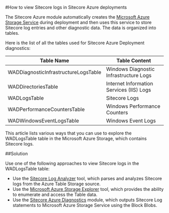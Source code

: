 #How to view Sitecore logs in Sitecore Azure deployments

The Sitecore Azure module automatically creates the [Microsoft Azure Storage Service](https://msdn.microsoft.com/en-us/library/azure/gg433040.aspx) during deployment and then uses this service to store Sitecore log entries and other diagnostic data. The data is organized into tables.

Here is the list of all the tables used for Sitecore Azure Deployment diagnostics:

| Table Name                           | Table Сontent                            |
| ------------------------------------ | ---------------------------------------- |
| WADDiagnosticInfrastructureLogsTable | Windows Diagnostic Infrastructure Logs   |
| WADDirectoriesTable                  | Internet Information Services (IIS) Logs |
| WADLogsTable                         | Sitecore Logs                            |
| WADPerformanceCountersTable          | Windows Performance Counters             |       
| WADWindowsEventLogsTable             | Windows Event Logs                       |

This article lists various ways that you can use to explore the WADLogsTable table in the Microsoft Azure Storage, which contains Sitecore logs.

##Solution

Use one of the following approaches to view Sitecore logs in the WADLogsTable table:
- Use the [Sitecore Log Analyzer](https://marketplace.sitecore.net/Modules/Sitecore_Log_Analyzer.aspx) tool, which parses and analyzes Sitecore logs from the Azure Table Storage source.
- Use the [Microsoft Azure Storage Explorer](http://blogs.msdn.com/b/windowsazurestorage/archive/2014/03/11/windows-azure-storage-explorers-2014.aspx) tool, which provides the ability to enumerate and access the Table data.
- Use the [Sitecore Azure Diagnostics](https://marketplace.sitecore.net/Modules/Sitecore_Azure_Diagnostics.aspx) module, which outputs Sitecore Log statements to Microsoft Azure Storage Service using the Block Blobs. 